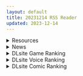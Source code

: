 ```yaml
---
layout: default
title: 20231214 RSS Reader
updated: 2023-12-14
---
```


<details class='content-parent'>
<summary>
Resources
</summary>
<details class='content-child'>
<summary>
<span class='rss-title'> [漫画分镜描改]哼,才10倍敏感度么…… </span> <a class='rss-link' href='https://gmgard.com/gm124371' target='_blank'>&nbsp;</a>
<div class='rss-published'> 🕛 20231213 17:36:57</div>
</summary>
<img src="https://static.gmgard.us/Images/upload/1350140136140071.jpg" /><br /><p>代朋友发布，原画师wesleywheat，这里玩的双簧梗只有了解龙珠Z和对魔忍系列的朋友才知道</p>
</details>
<details class='content-child'>
<summary>
<span class='rss-title'> [r18资源相关][悬赏金额:1500][RJ159339][ベルゼブブ]昼顔の観察的汉化版 </span> <a class='rss-link' href='https://gmgard.com/gm124366' target='_blank'>&nbsp;</a>
<div class='rss-published'> 🕛 20231213 13:34:13</div>
</summary>
<img src="https://static.gmgard.us/Images/upload/2066131423083860.jpg" /><br /><p>
要求：站里的资源还活着但补丁过期了，以前有过贴吧汉化版，很久以前有存但找不到了

要汉化版，最好是新版本。

最佳答案悬赏金额：1500棒棒糖

热心助人奖励：50 棒棒糖
</p>
</details>
<details class='content-child'>
<summary>
<span class='rss-title'> [R18资源相关][悬赏金额:500]求画师Noe 赞助内容 </span> <a class='rss-link' href='https://gmgard.com/gm124368' target='_blank'>&nbsp;</a>
<div class='rss-published'> 🕛 20231213 13:29:03</div>
</summary>
<img src="https://blue-plus.net/images/post/smile/smallface/face111.jpg" /><br /><p>具体描述与最佳答案要求：</p>
</details>
<details class='content-child'>
<summary>
<span class='rss-title'> [RJ01114109](同人音声)[むむむむ]ロリカワ淫魔と契約してえっちなことする話[アニメ版] </span> <a class='rss-link' href='https://gmgard.com/gm124370' target='_blank'>&nbsp;</a>
<div class='rss-published'> 🕛 20231213 13:21:55</div>
</summary>
<img src="https://static.gmgard.us/Images/upload/1431132103372004.jpg" /><br /><p>音声加附赠动画现买的还热乎着呢</p>
</details>
<details class='content-child'>
<summary>
<span class='rss-title'> [未知字幕组][PoRO petit]らぶ2Quad 1-3 </span> <a class='rss-link' href='https://gmgard.com/gm124369' target='_blank'>&nbsp;</a>
<div class='rss-published'> 🕛 20231213 12:08:06</div>
</summary>
<img src="https://i.postimg.cc/BQndghJr/maho-sub-Po-RO-petit-2-Quad-720-P-x264-AAC-mkv-1702296564873.gif" /><br /><p>三部动画 三个资源下的 所以有三个字幕</p>
</details>
<details class='content-child'>
<summary>
<span class='rss-title'> [P站ID=163246][夢双月]作品合集截止至12.12(Uncensored) </span> <a class='rss-link' href='https://gmgard.com/gm124367' target='_blank'>&nbsp;</a>
<div class='rss-published'> 🕛 20231213 09:37:09</div>
</summary>
<img src="https://static.gmgard.us/Images/upload/14886131507281029.jpg" /><br /><p>入正：https://musouduki.fanbox.cc/</p>
</details>

</details>
<details class='content-parent'>
<summary>
News
</summary>
<details class='content-child'>
<summary>
<span class='rss-title'> 《星隕計畫》活動「盛大的聖誕派對」開跑，能幹的部長「柯絲瑪爾」登場 </span> <a class='rss-link' href='https://www.4gamers.com.tw/news/detail/61598/ark-recode-christmas-event' target='_blank'>&nbsp;</a>
<div class='rss-published'> 🕛 20231213 19:00:00</div>
</summary>
<img src="https://img.4gamers.com.tw/news-image/0a47dbf9-959e-46e8-8f17-5b8a5a908f05.jpg"/>
最期待的肯定是禮物
</details>
<details class='content-child'>
<summary>
<span class='rss-title'> 《天下布魔》三週年活動情報公開，連續登入送十連抽、SSR自選卷 </span> <a class='rss-link' href='https://www.4gamers.com.tw/news/detail/61606/tenkafuma-3rd-anniversary-event' target='_blank'>&nbsp;</a>
<div class='rss-published'> 🕛 20231213 18:32:29</div>
</summary>
<img src="https://img.4gamers.com.tw/news-image/56f90728-2295-4ef8-a0db-9ddd85011e0f.jpg"/>
大放送
</details>
<details class='content-child'>
<summary>
<span class='rss-title'> Key 最新作《天籟人偶 無名典禮》預定 2024 年發售 </span> <a class='rss-link' href='https://home.gamer.com.tw/creationDetail.php?sn=5845964' target='_blank'>&nbsp;</a>
<div class='rss-published'> 🕛 20231213 11:47:04</div>
</summary>
<div align="center"><img border="0" class="gallery-image" src="https://i.imgur.com/IsuQv66.jpg" width="650" /></div><div align="center"><br /></div><div>由 Key 製作的多媒體企劃<b>《天籟人偶</b><b>》</b>將推出視覺小說遊戲，故事包含前傳與後日譚，分成4卷發售。第2卷<b>《天籟人偶 無名典禮</b>（原文：プリマドール 無名典礼）<b>》</b>，內容為TV動畫的前傳，描寫箒星與無名軍人的故事，預定 2024 年發售。</div><div align="center"><br /></div><div><div align="center"><font size="4"><b><br /></b></font></div><div align="center"><font size="4"><b>【劇情簡介】</b></font></div><div align="center"><div>因為櫻花的失控，機器人偶掌管了整個戰場的控制權。</div><div>一位無名的皇軍士兵為了某個目的，秘密潛入到戰場中。</div><div>在這個沒有活人生存的城市，他偶然遇到了奇蹟般沒有失去控制的輔助用人偶【箒星】。</div><div>兩人攜手努力想要逃離這個地獄，他們能夠成功嗎……？</div></div></div><div align="center"><br /></div><div><br /></div><div><div><b><font size="4">CAST</font></b></div><div><div>箒星　CV：中島由貴</div><div><br /></div></div></div><div><br /></div><div><b><font size="4">遊戲資訊</font></b></div><div>名稱：天籟人偶 無名典禮（原文：プリマドール 無名典礼）</div><div>角色設計：森倉円</div><div>原畫：バイブリーアニメーションスタジオ</div><div>劇本：丘野塔也</div><div>遊戲平台：PC</div><div>製作公司：Key</div><div>遊戲類型：ADV</div><div>發售日期：2024年</div><div>官方網站：<a href="https://ref.gamer.com.tw/redir.php?url=https%3A%2F%2Fprimadoll.jp%2Fkineticnovel%2F02%2F" target="_blank">https://primadoll.jp/kineticnovel/02/</a></div><div><br /></div>
</details>

</details>
<details class='content-parent'>
<summary>
DLsite Game Ranking
</summary>
<details class='content-child'>
<summary>
<span class='rss-title'> 冒険者の宿へようこそ!2 / patch.1 他愛略奪ぱっち [ぺぺろんちーの] </span> <a class='rss-link' href='https://www.dlsite.com/maniax/work/=/product_id/RJ01105759.html' target='_blank'>&nbsp;</a>
<div class='rss-published'> 🕛 20231214 13:10:17</div>
</summary>
<img src ="http://img.dlsite.jp/modpub/images2/work/doujin/RJ01106000/RJ01105759_img_main.jpg"/><br/>冒険者の宿へようこそ!2のアップグレードデータです
</details>
<details class='content-child'>
<summary>
<span class='rss-title'> 忍堕とし [まろん☆まろん] </span> <a class='rss-link' href='https://www.dlsite.com/maniax/work/=/product_id/RJ01052320.html' target='_blank'>&nbsp;</a>
<div class='rss-published'> 🕛 20231214 13:10:17</div>
</summary>
<img src ="http://img.dlsite.jp/modpub/images2/work/doujin/RJ01053000/RJ01052320_img_main.jpg"/><br/>クリックで簡単に調教が楽しめる おさわり調教シミュレーションゲーム!!!たくさんのシーンがあるため、飽きることなく調教を楽しめます!!!調教シーンはフルアニメ&フルボイス! Live2Dを利用したぬるぬると動くアニメーション調教を、ぜひ体感してください!
</details>
<details class='content-child'>
<summary>
<span class='rss-title'> シードオブザデッド:コンプリートエディション [TeamKRAMA] </span> <a class='rss-link' href='https://www.dlsite.com/maniax/work/=/product_id/RJ01119297.html' target='_blank'>&nbsp;</a>
<div class='rss-published'> 🕛 20231214 13:10:17</div>
</summary>
<img src ="http://img.dlsite.jp/modpub/images2/work/doujin/RJ01120000/RJ01119297_img_main.jpg"/><br/>可愛いあの子を守るため暴力とセックスが支配するZワールドで暴れまくれ!様々な武器を手にし、襲い掛かってくる怪物をぶっ殺せ! 彼女たちが怪我をしたときは即エッチでヒーリング!股間のマグナムも火を噴くぜ!彼女たちのハートも最高潮(エクスタシー)! 終わった世界で始まる新たな生活。主人公やヒロインたちに待ち受ける未来とは…!?
</details>
<details class='content-child'>
<summary>
<span class='rss-title'> スク水少女快楽拷問シミュレーション【放課後の体育倉庫で止まない絶頂地獄】 [紺色くらぶ] </span> <a class='rss-link' href='https://www.dlsite.com/maniax/work/=/product_id/RJ01111622.html' target='_blank'>&nbsp;</a>
<div class='rss-published'> 🕛 20231214 13:10:17</div>
</summary>
<img src ="http://img.dlsite.jp/modpub/images2/work/doujin/RJ01112000/RJ01111622_img_main.jpg"/><br/>体育倉庫で無理やりイカせ続ける!強制絶頂Live2Dフルアニメーション&フルボイス!
</details>
<details class='content-child'>
<summary>
<span class='rss-title'> オツトメ咲夜さん [ぬるぬる坊主] </span> <a class='rss-link' href='https://www.dlsite.com/maniax/work/=/product_id/RJ01064403.html' target='_blank'>&nbsp;</a>
<div class='rss-published'> 🕛 20231214 13:10:17</div>
</summary>
<img src ="http://img.dlsite.jp/modpub/images2/work/doujin/RJ01065000/RJ01064403_img_main.jpg"/><br/>慣れない夜のオツトメでも一生懸命ご奉仕する咲夜さん…日に日に順応していく体…ある日、衝動を抑えられずご主人様を…
</details>

</details>
<details class='content-parent'>
<summary>
DLsite Voice Ranking
</summary>
<details class='content-child'>
<summary>
<span class='rss-title'> 【初恋えっち】押しかけ同棲ギャル。誘惑JKリオちゃんとの甘々ラブハメ生活。 [桃色みんと] </span> <a class='rss-link' href='https://www.dlsite.com/maniax/work/=/product_id/RJ01112220.html' target='_blank'>&nbsp;</a>
<div class='rss-published'> 🕛 20231214 13:10:21</div>
</summary>
<img src ="http://img.dlsite.jp/modpub/images2/work/doujin/RJ01113000/RJ01112220_img_main.jpg"/><br/>あなたをどう見ても性的に愛してる従妹JKのリオちゃん。初恋の貴方と甘イチャ性活の為にやってきた♪ぐいぐい～っとえちえち誘惑してくる小悪魔JKリオちゃんは、意外と......?「このナマチチでぇ...イイコト...してあげちゃうんだけどなぁ...♪」
</details>
<details class='content-child'>
<summary>
<span class='rss-title'> 通勤道中であの娘がみだらな行為をしてくる話【ASMRボイスドラマ版】 [嘘つき屋別館] </span> <a class='rss-link' href='https://www.dlsite.com/maniax/work/=/product_id/RJ01084305.html' target='_blank'>&nbsp;</a>
<div class='rss-published'> 🕛 20231214 13:10:21</div>
</summary>
<img src ="http://img.dlsite.jp/modpub/images2/work/doujin/RJ01085000/RJ01084305_img_main.jpg"/><br/>毎日億劫な通勤電車の中、いつも向かいに座っているあの娘。彼女はある日、あなたに向かってスカートをまくってパンツを見せつけてきた。毎朝パンツを見せつけられ彼女のエロさにハマっていってしまう…… もっと”イイコト”を期待して隣に座ってみると、期待に応えるように今度手コキをしてくれた。どうやら彼女もこの行為を楽しんでいる様子……
</details>
<details class='content-child'>
<summary>
<span class='rss-title'> 双子ロリ爆乳の媚び媚びお兄ちゃん誘惑【ロリ爆乳の双子が大好きなお兄ちゃんをメロメロにして、気持ちいいお漏らしぴゅっぴゅをさせる話】 [常世常闇所々] </span> <a class='rss-link' href='https://www.dlsite.com/maniax/work/=/product_id/RJ01096800.html' target='_blank'>&nbsp;</a>
<div class='rss-published'> 🕛 20231214 13:10:21</div>
</summary>
<img src ="http://img.dlsite.jp/modpub/images2/work/doujin/RJ01097000/RJ01096800_img_main.jpg"/><br/>ロリ爆乳の双子が大好きな親戚のお兄ちゃんを誘惑して、メロメロにさせてしまう甘々なマゾ向けの話です。女の子達に結婚を迫られるお兄ちゃん…左右から柔らかくて大きいおっぱいを押し付けられたり、耳を小さなお口でしゃぶられたり、少しずつ双子の魅力にハマっていきます…お兄ちゃんは魅惑的なロリ姉妹に負けてしまうのでしょうか?CV みもりあいの様
</details>
<details class='content-child'>
<summary>
<span class='rss-title'> 【KU100】異世界娘のデリヘル嬢～当店人気トップ嬢たちのおちんぽご奉仕戦争 [ファウナス] </span> <a class='rss-link' href='https://www.dlsite.com/maniax/work/=/product_id/RJ01081666.html' target='_blank'>&nbsp;</a>
<div class='rss-published'> 🕛 20231214 13:10:21</div>
</summary>
<img src ="http://img.dlsite.jp/modpub/images2/work/doujin/RJ01082000/RJ01081666_img_main.jpg"/><br/>新たな刺激を求めるあなた。 以前アルブスに、アーテルとのおまんこ比べを提案されていたことを思い出し、二人を同時に呼び出す。 未経験の3Pプレイに、戸惑った様子を見せるアーテルとアルブス。しかしお気に入りのお客であるあなたを前に、たまらずご奉仕を始めるのだった。
</details>
<details class='content-child'>
<summary>
<span class='rss-title'> 職員室でも保健室でも自宅でも! メスガキな教え子はイタズラしまくる! [ファウナス] </span> <a class='rss-link' href='https://www.dlsite.com/maniax/work/=/product_id/RJ01018155.html' target='_blank'>&nbsp;</a>
<div class='rss-published'> 🕛 20231214 13:10:21</div>
</summary>
<img src ="http://img.dlsite.jp/modpub/images2/work/doujin/RJ01019000/RJ01018155_img_main.jpg"/><br/>職員室で休憩中、なんとなくスマホでロリ画像を見ているあなた。 そんなところを教え子のシロに見られてしまいます......
</details>

</details>
<details class='content-parent'>
<summary>
DLsite Comic Ranking
</summary>
<details class='content-child'>
<summary>
<span class='rss-title'> 家が湿気過ぎて生えてきた幻覚誘発するキノコを誤食して発情したあとのあれやこれ [捕食少女] </span> <a class='rss-link' href='https://www.dlsite.com/maniax/work/=/product_id/RJ01114389.html' target='_blank'>&nbsp;</a>
<div class='rss-published'> 🕛 20231214 13:10:24</div>
</summary>
<img src ="http://img.dlsite.jp/modpub/images2/work/doujin/RJ01115000/RJ01114389_img_main.jpg"/><br/>これはごく普通すぎて普通でしかない一人の女子大学生の日常ストーリーです。 家の中が湿気てキノコが生えることになり、好奇心からそのキノコを誤って摂取した結果、幻覚を体験します。本文は52ページ。特典のおまけ2枚付きです。
</details>
<details class='content-child'>
<summary>
<span class='rss-title'> 今日の天気は雨時々家出JK [Yumemi Dream Land] </span> <a class='rss-link' href='https://www.dlsite.com/maniax/work/=/product_id/RJ01084653.html' target='_blank'>&nbsp;</a>
<div class='rss-published'> 🕛 20231214 13:10:24</div>
</summary>
<img src ="http://img.dlsite.jp/modpub/images2/work/doujin/RJ01085000/RJ01084653_img_main.jpg"/><br/>雨の日に出会った家出少女、美咲。泊めてあげた俺に対して、彼女はその身体で『お礼』をしようとする……。
</details>
<details class='content-child'>
<summary>
<span class='rss-title'> 平凡JKとふしぎなおクスリ [Yumemi Dream Land] </span> <a class='rss-link' href='https://www.dlsite.com/maniax/work/=/product_id/RJ01072394.html' target='_blank'>&nbsp;</a>
<div class='rss-published'> 🕛 20231214 13:10:24</div>
</summary>
<img src ="http://img.dlsite.jp/modpub/images2/work/doujin/RJ01073000/RJ01072394_img_main.jpg"/><br/>クラスの人気者に誘われて、カラオケに行った平凡なJKミキ。気が付けば、2つの穴の処女が奪われていて……。
</details>
<details class='content-child'>
<summary>
<span class='rss-title'> まんこく武術会3〜鬼逝き⭐くノ一拷問編〜 [岡本画伯] </span> <a class='rss-link' href='https://www.dlsite.com/maniax/work/=/product_id/RJ01093491.html' target='_blank'>&nbsp;</a>
<div class='rss-published'> 🕛 20231214 13:10:24</div>
</summary>
<img src ="http://img.dlsite.jp/modpub/images2/work/doujin/RJ01094000/RJ01093491_img_main.jpg"/><br/>女子高生くノ一 が魔人を絶滅させるべく立ち上がった! しかし返り討ちに遭い、魔人たちの【快楽忍術】の餌食になってしまう・・!
</details>
<details class='content-child'>
<summary>
<span class='rss-title'> 夏のヤリなおし4 [水蓮の宿] </span> <a class='rss-link' href='https://www.dlsite.com/maniax/work/=/product_id/RJ01073324.html' target='_blank'>&nbsp;</a>
<div class='rss-published'> 🕛 20231214 13:10:24</div>
</summary>
<img src ="http://img.dlsite.jp/modpub/images2/work/doujin/RJ01074000/RJ01073324_img_main.jpg"/><br/>夏×田舎×隣家の美人母×汗だくセックス  誰もが一度は夢想し求めたであろう 最高の‘夏’をサークル‘水蓮の宿’が描き出す  幼馴染の母(元教師)xかつての教え子
</details>

</details>

